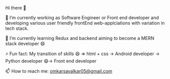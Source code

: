 
Hi there 👋

🔭 I’m currently working as Software Engineer or Front end developer and developing various user friendly frontEnd web-applciations with variation in tech stack.

🌱 I’m currently learning Redux and backend aiming to become a MERN stack developer 😄

⚡ Fun fact: My transition of skills 😄 => html + css -> Android developer -> Python developer 😄-> Front end developer

📫 How to reach me: omkarsavalkar05@gmail.com
<!--
**OmkarSavalkar/OmkarSavalkar** is a ✨ _special_ ✨ repository because its `README.md` (this file) appears on your GitHub profile.

Here are some ideas to get you started:

- 🔭 I’m currently working on ...
- 🌱 I’m currently learning ...
- 👯 I’m looking to collaborate on ...
- 🤔 I’m looking for help with ...
- 💬 Ask me about ...
- 📫 How to reach me: ...
- 😄 Pronouns: ...
- ⚡ Fun fact: ...
-->
